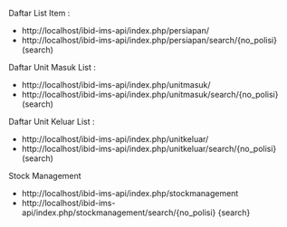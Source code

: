 Daftar List Item : 
- http://localhost/ibid-ims-api/index.php/persiapan/
- http://localhost/ibid-ims-api/index.php/persiapan/search/{no_polisi} (search)

Daftar Unit Masuk List : 
- http://localhost/ibid-ims-api/index.php/unitmasuk/
- http://localhost/ibid-ims-api/index.php/unitmasuk/search/{no_polisi} (search)

Daftar Unit Keluar List : 
- http://localhost/ibid-ims-api/index.php/unitkeluar/
- http://localhost/ibid-ims-api/index.php/unitkeluar/search/{no_polisi} (search)

Stock Management
- http://localhost/ibid-ims-api/index.php/stockmanagement
- http://localhost/ibid-ims-api/index.php/stockmanagement/search/{no_polisi} {search}





